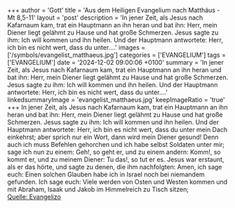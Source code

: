 +++
author = 'Gott'
title = 'Aus dem Heiligen Evangelium nach Matthäus - Mt 8,5-11'
layout = 'post'
description = 'In jener Zeit, als Jesus nach Kafarnaum kam, trat ein Hauptmann an ihn heran und bat ihn: Herr, mein Diener liegt gelähmt zu Hause und hat große Schmerzen. Jesus sagte zu ihm: Ich will kommen und ihn heilen. Und der Hauptmann antwortete: Herr, ich bin es nicht wert, dass du unter....'
images = ['/symbols/evangelist_matthaeus.jpg']
categories = ['EVANGELIUM']
tags = ['EVANGELIUM']
date = '2024-12-02 09:00:06 +0100'
summary = 'In jener Zeit, als Jesus nach Kafarnaum kam, trat ein Hauptmann an ihn heran und bat ihn: Herr, mein Diener liegt gelähmt zu Hause und hat große Schmerzen. Jesus sagte zu ihm: Ich will kommen und ihn heilen. Und der Hauptmann antwortete: Herr, ich bin es nicht wert, dass du unter....'
linkedsummaryImage = 'evangelist_matthaeus.jpg'
keepImageRatio = 'true'
+++
In jener Zeit, als Jesus nach Kafarnaum kam, trat ein Hauptmann an ihn heran und bat ihn:
Herr, mein Diener liegt gelähmt zu Hause und hat große Schmerzen.
Jesus sagte zu ihm: Ich will kommen und ihn heilen.
Und der Hauptmann antwortete: Herr, ich bin es nicht wert, dass du unter mein Dach einkehrst; aber sprich nur ein Wort, dann wird mein Diener gesund!
Denn auch ich muss Befehlen gehorchen und ich habe selbst Soldaten unter mir; sage ich nun zu einem: Geh!, so geht er, und zu einem andern: Komm!, so kommt er, und zu meinem Diener: Tu das!, so tut er es.<!--more-->
Jesus war erstaunt, als er das hörte, und sagte zu denen, die ihm nachfolgten: Amen, ich sage euch: Einen solchen Glauben habe ich in Israel noch bei niemandem gefunden.
Ich sage euch: Viele werden von Osten und Westen kommen und mit Abraham, Isaak und Jakob im Himmelreich zu Tisch sitzen;<br> [Quelle: Evangelizo](https://evangeliumtagfuertag.org/DE/gospel)